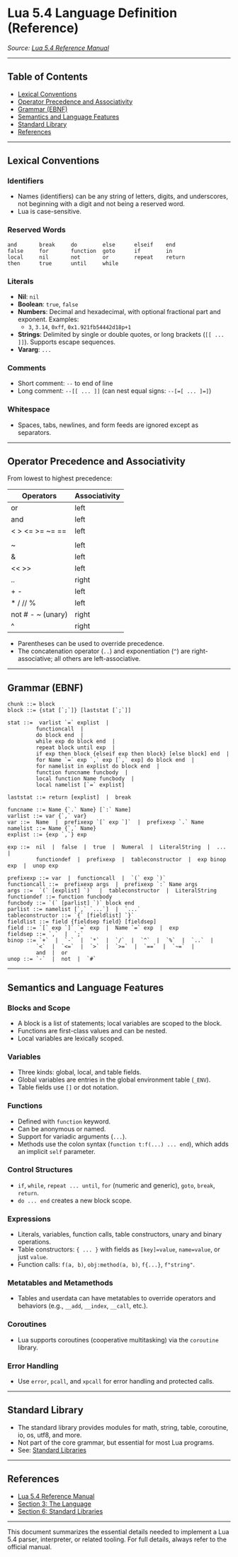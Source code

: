 # Lua 5.4 Language Definition (Reference)

_Source: [Lua 5.4 Reference Manual](https://www.lua.org/manual/5.4/manual.html)_

---

## Table of Contents
- [Lexical Conventions](#lexical-conventions)
- [Operator Precedence and Associativity](#operator-precedence-and-associativity)
- [Grammar (EBNF)](#grammar-ebnf)
- [Semantics and Language Features](#semantics-and-language-features)
- [Standard Library](#standard-library)
- [References](#references)

---

## Lexical Conventions

### Identifiers
- Names (identifiers) can be any string of letters, digits, and underscores, not beginning with a digit and not being a reserved word.
- Lua is case-sensitive.

### Reserved Words
```
and       break     do        else      elseif    end
false     for       function  goto      if        in
local     nil       not       or        repeat    return
then      true      until     while
```

### Literals
- **Nil**: `nil`
- **Boolean**: `true`, `false`
- **Numbers**: Decimal and hexadecimal, with optional fractional part and exponent. Examples:
  - `3`, `3.14`, `0xff`, `0x1.921fb54442d18p+1`
- **Strings**: Delimited by single or double quotes, or long brackets (`[[ ... ]]`). Supports escape sequences.
- **Vararg**: `...`

### Comments
- Short comment: `--` to end of line
- Long comment: `--[[ ... ]]` (can nest equal signs: `--[=[ ... ]=]`)

### Whitespace
- Spaces, tabs, newlines, and form feeds are ignored except as separators.

---

## Operator Precedence and Associativity

From lowest to highest precedence:

| Operators                | Associativity    |
|--------------------------|-----------------|
| or                       | left            |
| and                      | left            |
| < > <= >= ~= ==          | left            |
| |                        | left            |
| ~                        | left            |
| &                        | left            |
| << >>                    | left            |
| ..                       | right           |
| + -                      | left            |
| * / // %                 | left            |
| not # - ~ (unary)        | right           |
| ^                        | right           |

- Parentheses can be used to override precedence.
- The concatenation operator (`..`) and exponentiation (`^`) are right-associative; all others are left-associative.

---

## Grammar (EBNF)

```ebnf
chunk ::= block
block ::= {stat [`;`]} [laststat [`;`]]

stat ::=  varlist `=` explist  |
         functioncall  |
         do block end  |
         while exp do block end  |
         repeat block until exp  |
         if exp then block {elseif exp then block} [else block] end  |
         for Name `=` exp `,` exp [`,` exp] do block end  |
         for namelist in explist do block end  |
         function funcname funcbody  |
         local function Name funcbody  |
         local namelist [`=` explist]

laststat ::= return [explist]  |  break

funcname ::= Name {`.` Name} [`:` Name]
varlist ::= var {`,` var}
var ::=  Name  |  prefixexp `[` exp `]`  |  prefixexp `.` Name
namelist ::= Name {`,` Name}
explist ::= {exp `,`} exp

exp ::=  nil  |  false  |  true  |  Numeral  |  LiteralString  |  ...  |
         functiondef  |  prefixexp  |  tableconstructor  |  exp binop exp  |  unop exp

prefixexp ::= var  |  functioncall  |  `(` exp `)`
functioncall ::=  prefixexp args  |  prefixexp `:` Name args
args ::=  `(` [explist] `)`  |  tableconstructor  |  LiteralString
functiondef ::= function funcbody
funcbody ::= `(` [parlist] `)` block end
parlist ::= namelist [`,` `...`]  |  `...`
tableconstructor ::= `{` [fieldlist] `}`
fieldlist ::= field {fieldsep field} [fieldsep]
field ::= `[` exp `]` `=` exp  |  Name `=` exp  |  exp
fieldsep ::= `,`  |  `;`
binop ::= `+`  |  `-`  |  `*`  |  `/`  |  `^`  |  `%`  |  `..`  |
         `<`  |  `<=`  |  `>`  |  `>=`  |  `==`  |  `~=`  |
         and  |  or
unop ::= `-`  |  not  |  `#`
```

---

## Semantics and Language Features

### Blocks and Scope
- A block is a list of statements; local variables are scoped to the block.
- Functions are first-class values and can be nested.
- Local variables are lexically scoped.

### Variables
- Three kinds: global, local, and table fields.
- Global variables are entries in the global environment table (`_ENV`).
- Table fields use `[]` or dot notation.

### Functions
- Defined with `function` keyword.
- Can be anonymous or named.
- Support for variadic arguments (`...`).
- Methods use the colon syntax (`function t:f(...) ... end`), which adds an implicit `self` parameter.

### Control Structures
- `if`, `while`, `repeat ... until`, `for` (numeric and generic), `goto`, `break`, `return`.
- `do ... end` creates a new block scope.

### Expressions
- Literals, variables, function calls, table constructors, unary and binary operations.
- Table constructors: `{ ... }` with fields as `[key]=value`, `name=value`, or just `value`.
- Function calls: `f(a, b)`, `obj:method(a, b)`, `f{...}`, `f"string"`.

### Metatables and Metamethods
- Tables and userdata can have metatables to override operators and behaviors (e.g., `__add`, `__index`, `__call`, etc.).

### Coroutines
- Lua supports coroutines (cooperative multitasking) via the `coroutine` library.

### Error Handling
- Use `error`, `pcall`, and `xpcall` for error handling and protected calls.

---

## Standard Library
- The standard library provides modules for math, string, table, coroutine, io, os, utf8, and more.
- Not part of the core grammar, but essential for most Lua programs.
- See: [Standard Libraries](https://www.lua.org/manual/5.4/manual.html#6)

---

## References
- [Lua 5.4 Reference Manual](https://www.lua.org/manual/5.4/manual.html)
- [Section 3: The Language](https://www.lua.org/manual/5.4/manual.html#3)
- [Section 6: Standard Libraries](https://www.lua.org/manual/5.4/manual.html#6)

---

This document summarizes the essential details needed to implement a Lua 5.4 parser, interpreter, or related tooling. For full details, always refer to the official manual. 
